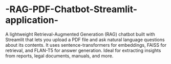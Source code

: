 # -RAG-PDF-Chatbot-Streamlit-application-
A lightweight Retrieval-Augmented Generation (RAG) chatbot built with Streamlit that lets you upload a PDF file and ask natural language questions about its contents. It uses sentence-transformers for embeddings, FAISS for retrieval, and FLAN-T5 for answer generation. Ideal for extracting insights from reports, legal documents, manuals, and more.

